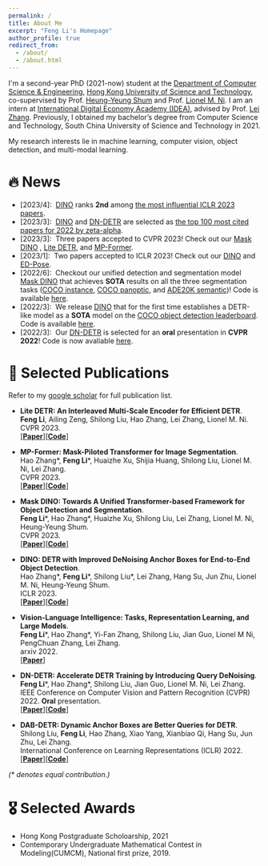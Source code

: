 ```yaml
---
permalink: /
title: About Me
excerpt: "Feng Li's Homepage"
author_profile: true
redirect_from: 
  - /about/
  - /about.html
---
```


I'm a second-year PhD (2021-now) student at the [Department of Computer Science & Engineering](https://cse.hkust.edu.hk/), [Hong Kong University of Science and Technology](https://hkust.edu.hk/), co-supervised by Prof. [Heung-Yeung Shum](https://scholar.google.com/citations?user=9akH-n8AAAAJ&hl=zh-CN) and Prof. [Lionel M. Ni](https://scholar.google.com/citations?user=OzMYwDIAAAAJ&hl=zh-CN). I am  an intern at [International Digital Economy Academy (IDEA)](https://idea.edu.cn/), advised by Prof. [Lei Zhang](https://www.leizhang.org/). Previously, I obtained my bachelor’s degree from Computer Science and Technology, South China University of Science and Technology in 2021. 
<!-- 
**Research Interests** -->

My research interests lie in machine learning, computer vision, object detection, and multi-modal learning.


# 🔥 News
- \[2023/4\]: &nbsp;[DINO](https://arxiv.org/abs/2203.0360) ranks **2nd** among [the most influential ICLR 2023 papers](https://www.paperdigest.org/2023/04/most-influential-iclr-papers-2023-04/).
- \[2023/3\]: &nbsp;[DINO](https://arxiv.org/abs/2203.0360) and [DN-DETR](https://arxiv.org/pdf/2203.01305) are selected as [the top 100 most cited papers for 2022 by zeta-alpha](https://www.zeta-alpha.com/post/must-read-the-100-most-cited-ai-papers-in-2022).
- \[2023/3\]: &nbsp;Three papers accepted to CVPR 2023! Check out our [Mask DINO](https://arxiv.org/pdf/2206.02777.pdf) , [Lite DETR](https://arxiv.org/pdf/2303.07335.pdf), and [MP-Former](https://arxiv.org/pdf/2303.07336.pdf).
- \[2023/1\]: &nbsp;Two papers accepted to ICLR 2023! Check out our [DINO](https://arxiv.org/abs/2203.0360) and [ED-Pose](https://arxiv.org/pdf/2302.01593.pdf).
- \[2022/6\]: &nbsp;Checkout our unified detection and segmentation model [Mask DINO](https://arxiv.org/pdf/2206.02777.pdf) that achieves **SOTA** results on all the three segmentation tasks ([COCO instance](https://paperswithcode.com/sota/instance-segmentation-on-coco-minival), [COCO panoptic](https://paperswithcode.com/sota/panoptic-segmentation-on-coco-minival), and [ADE20K semantic](https://paperswithcode.com/sota/semantic-segmentation-on-ade20k))! Code is available [here](https://github.com/IDEACVR/MaskDINO).
- \[2022/3\]: &nbsp;We release [DINO](https://arxiv.org/abs/2203.03605) that for the first time establishes a DETR-like model as a **SOTA** model on the [COCO object detection leaderboard](https://paperswithcode.com/sota/object-detection-on-coco).  Code is available [here](https://github.com/IDEACVR/DINO).
- \[2022/3\]: &nbsp;Our [DN-DETR](https://arxiv.org/pdf/2203.01305) is selected for an **oral** presentation in **CVPR 2022**! Code is now avaliable [here](https://github.com/IDEA-opensource/DN-DETR).


# 📝 Selected Publications 
Refer to my [google scholar](https://scholar.google.com/citations?user=ybRe9GcAAAAJ&hl=zh-CN) for full publication list.

<!-- <div class='paper-box'>
<div class='paper-box-text' markdown="1"> -->
* **Lite DETR: An Interleaved Multi-Scale Encoder for Efficient DETR**.  
**Feng Li**, Ailing Zeng, Shilong Liu, Hao Zhang, Lei Zhang, Lionel M. Ni.   
CVPR 2023.  
[[**Paper**]](https://arxiv.org/pdf/2303.07335.pdf)[[**Code**]](https://github.com/IDEA-Research/Lite-DETR)

* **MP-Former: Mask-Piloted Transformer for Image Segmentation**.  
Hao Zhang\*, **Feng Li**\*, Huaizhe Xu, Shijia Huang, Shilong Liu, Lionel M. Ni, Lei Zhang.  
CVPR 2023.  
[[**Paper**]](https://arxiv.org/pdf/2303.07336.pdf)[[**Code**]](https://github.com/IDEA-Research/MP-Former)

<!-- <div class='paper-box'>
<div class='paper-box-text' markdown="1"> -->
* **Mask DINO: Towards A Unified Transformer-based Framework for Object Detection and Segmentation**.  
**Feng Li**\*, Hao Zhang\*, Huaizhe Xu, Shilong Liu, Lei Zhang, Lionel M. Ni, Heung-Yeung Shum.   
CVPR 2023.  
[[**Paper**]](https://arxiv.org/pdf/2206.02777.pdf)[[**Code**]](https://github.com/IDEACVR/MaskDINO)

* **DINO: DETR with Improved DeNoising Anchor Boxes for End-to-End Object Detection**.  
Hao Zhang\*, **Feng Li**\*, Shilong Liu\*, Lei Zhang, Hang Su, Jun Zhu, Lionel M. Ni, Heung-Yeung Shum.   
ICLR 2023.  
[[**Paper**]](https://arxiv.org/abs/2203.03605)[[**Code**]](https://github.com/IDEACVR/DINO)
  
* **Vision-Language Intelligence: Tasks, Representation Learning, and Large Models**.  
**Feng Li**\*, Hao Zhang\*, Yi-Fan Zhang, Shilong Liu, Jian Guo, Lionel M Ni, PengChuan Zhang, Lei Zhang.     
arxiv 2022.  
[[**Paper**]](https://arxiv.org/abs/2203.01922)      
  
* **DN-DETR: Accelerate DETR Training by Introducing Query DeNoising**.   
**Feng Li**\*, Hao Zhang\*, Shilong Liu, Jian Guo, Lionel M. Ni, Lei Zhang.   
IEEE Conference on Computer Vision and Pattern Recognition (CVPR) 2022. **Oral** presentation.   
[[**Paper**]](https://arxiv.org/pdf/2203.01305)[[**Code**]](https://github.com/FengLi-ust/DN-DETR)
 
* **DAB-DETR: Dynamic Anchor Boxes are Better Queries for DETR**.   
Shilong Liu, **Feng Li**, Hao Zhang, Xiao Yang, Xianbiao Qi, Hang Su, Jun Zhu, Lei Zhang.    
International Conference on Learning Representations (ICLR) 2022.    
[[**Paper**]](https://arxiv.org/abs/2201.12329)[[**Code**]](https://github.com/SlongLiu/DAB-DETR)

<!-- * BiCrowd: Online Bi-Objective Incentive Mechanism for Mobile Crowd Sensing.   
Yi-Fan Zhang, Xinglin Zhang, and **Feng Li**.   
IEEE Internet of Things Journal (JCR Q1).  
[[**Paper**]](https://fengli-ust.github.io/files/BiCrowd-IOT-J.pdf) -->

<!-- </div>
</div> -->

_(* denotes equal contribution.)_
# 🎖 Selected Awards
* Hong Kong Postgraduate Scholoarship, 2021
* Contemporary Undergraduate Mathematical Contest in Modeling(CUMCM), National first prize, 2019.

<!-- # 📖 Work experience
* March 2021 - Now: Research Assistant
  * Microsoft Research Asia, Beijing, China.
  * Duties included: 1. Design more powerful and simple object detection architecture based on the Transformer. 2. Understand NLP tasks such as NLI and exploit new paradigms to solve them more efficiently.
  * Advisor: Prof. [Jingdong Wang](https://jingdongwang2017.github.io/)

* August 2020 - Now: Research Assistant
  * University of Chinese Academy of Sciences, Beijing, China.
  * Duties included: 1. learning deep generative model for pedestrian generation. 2. cross-domain Re-ID from a causal view. 3. designing an efficient method to tackle problems in object detection and partial pedestrian re-identification.
  * Advisor: Prof. [Tieniu Tan](http://people.ucas.ac.cn/~tantieniu)
  * Co-Advisors: Prof. [Zhang Zhang](https://scholar.google.com/citations?user=rnRNwEMAAAAJ&hl=en) and Prof. [Liang Wang](https://scholar.google.com/citations?user=8kzzUboAAAAJ&hl=zh-CN)

* April 2018 – July 2020: Research Assistant
  * South China University of Technology, Guangzhou, China.
  * Duties included: Incentive mechanism design for crowdsourcing platforms, edge computing
platforms, and federal learning platforms.
  * Advisor: Prof. Xinglin Zhang
 -->
<!-- # 💬 Invited Talks
- *2021.06*, Lorem ipsum dolor sit amet, consectetur adipiscing elit. Vivamus ornare aliquet ipsum, ac tempus justo dapibus sit amet. 
- *2021.03*, Lorem ipsum dolor sit amet, consectetur adipiscing elit. Vivamus ornare aliquet ipsum, ac tempus justo dapibus sit amet.  \| [\[video\]](https://github.com/)

# 💻 Internships
- *2019.05 - 2020.02*, [Lorem](https://github.com/), China. -->
